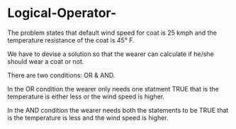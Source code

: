 # Logical-Operator-
The problem states that default wind speed for coat is 25 kmph and the temperature resistance of the coat is 45° F.

We have to devise a solution so that the wearer can calculate if he/she should wear a coat or not.

There are two conditions: OR & AND. 

In the OR condition the wearer only needs one statment TRUE that is the temperature is either less or the wind speed is higher.

In the AND condition the wearer needs both the statements to be TRUE that is the temperature is less and the wind speed is higher.

